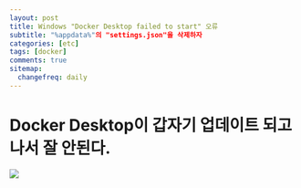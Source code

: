 ```yaml
---
layout: post
title: Windows "Docker Desktop failed to start" 오류
subtitle: "%appdata%"의 "settings.json"을 삭제하자
categories: [etc]
tags: [docker]
comments: true
sitemap:
  changefreq: daily
---
```


# Docker Desktop이 갑자기 업데이트 되고 나서 잘 안된다.

![](/assets/img/2022-12-05-docker-desktop-failed-to-start/오류)